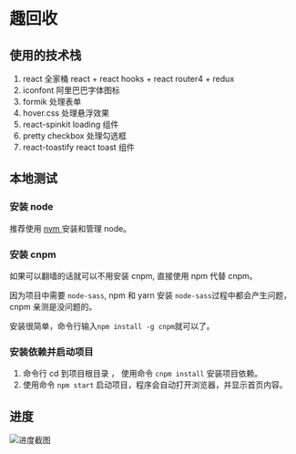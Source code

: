 # 趣回收

## 使用的技术栈

1. react 全家桶 react + react hooks + react router4 + redux
2. iconfont 阿里巴巴字体图标
3. formik 处理表单
4. hover.css 处理悬浮效果
5. react-spinkit loading 组件
6. pretty checkbox 处理勾选框
7. react-toastify react toast 组件

## 本地测试

### 安装 node

推荐使用 [nvm ](<https://blog.csdn.net/sinat_38334334/article/details/80013648>)安装和管理 node。

### 安装 cnpm

如果可以翻墙的话就可以不用安装 cnpm, 直接使用 npm 代替 cnpm。

因为项目中需要 `node-sass`, npm 和 yarn 安装 `node-sass`过程中都会产生问题，cnpm 亲测是没问题的。

安装很简单，命令行输入`npm install -g cnpm`就可以了。

### 安装依赖并启动项目

1. 命令行 cd 到项目根目录 ， 使用命令 `cnpm install` 安装项目依赖。
2. 使用命令 `npm start` 启动项目，程序会自动打开浏览器，并显示首页内容。

## 进度

![进度截图](https://github.com/tjx666/recycle/blob/master/screenshots/progress.png?raw=true)
